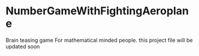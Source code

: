 # NumberGameWithFightingAeroplane
Brain teasing game For mathematical minded people.
this project file will be updated soon
